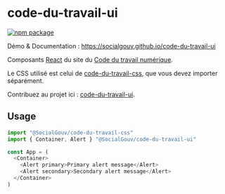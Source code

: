 # code-du-travail-ui

[![npm package][npm-badge]][npm]

Démo & Documentation : https://socialgouv.github.io/code-du-travail-ui

Composants [React](http://reactjs.org/) du site du [Code du travail numérique](https://codedutravail.num.social.gouv.fr).

Le CSS utilisé est celui de [code-du-travail-css](https://github.com/SocialGouv/code-du-travail-css), que vous devez importer séparément.

Contribuez au projet ici : [code-du-travail-ui](https://github.com/SocialGouv/code-du-travail-ui).

## Usage

```js
import "@SocialGouv/code-du-travail-css"
import { Container, Alert } "@SocialGouv/code-du-travail-ui"

const App = (
  <Container>
    <Alert primary>Primary alert message</Alert>
    <Alert secondary>Secondary alert message</Alert>
  </Container>
)
```

[npm-badge]: https://img.shields.io/npm/v/code-du-travail-ui.png?style=flat-square
[npm]: https://www.npmjs.org/package/code-du-travail-ui
